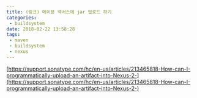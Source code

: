 ```yaml
---
title: (링크) 메이븐 넥서스에 jar 업로드 하기
categories:
 - buildsystem
date: 2018-02-22 13:58:28
tags:
 - maven
 - buildsystem
 - nexus
---
```


[https://support.sonatype.com/hc/en-us/articles/213465818-How-can-I-programmatically-upload-an-artifact-into-Nexus-2-](https://support.sonatype.com/hc/en-us/articles/213465818-How-can-I-programmatically-upload-an-artifact-into-Nexus-2-)
